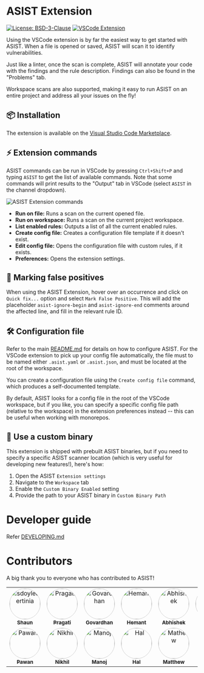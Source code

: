 # ASIST Extension

[![License: BSD-3-Clause](https://img.shields.io/badge/license-BSD--3--Clause-blue)](https://opensource.org/license/bsd-3-clause)
[![VSCode Extension](https://img.shields.io/badge/VSCode-Extension-blue.svg?logo=visual-studio-code)](https://code.visualstudio.com/docs/introvideos/extend)


Using the VSCode extension is by far the easiest way to get started with ASIST.
When a file is opened or saved, ASIST will scan it to identify vulnerabilities.

Just like a linter, once the scan is complete, ASIST will annotate your code with the findings and the rule description. Findings can also be found in the "Problems" tab.

Workspace scans are also supported, making it easy to run ASIST on an entire project and address all your issues on the fly!

## 📦 Installation

The extension is available on the [Visual Studio Code Marketplace](https://marketplace.visualstudio.com/items?itemName=financialforce.asist).

## ⚡ Extension commands

ASIST commands can be run in VSCode by pressing `Ctrl+Shift+P` and typing `ASIST` to get the list of available commands.
Note that some commands will print results to the "Output" tab in VSCode (select `ASIST` in the channel dropdown).

![ASIST Extension commands](https://raw.githubusercontent.com/certinia/asist/main/extension/image-1.png)

- **Run on file:** Runs a scan on the current opened file.
- **Run on workspace:** Runs a scan on the current project workspace.
- **List enabled rules:** Outputs a list of all the current enabled rules.
- **Create config file:** Creates a configuration file template if it doesn't exist.
- **Edit config file:** Opens the configuration file with custom rules, if it exists.
- **Preferences:** Opens the extension settings.

## 🔕 Marking false positives

When using the ASIST Extension, hover over an occurrence and click on `Quick fix...` option and select `Mark False Positive`.
This will add the placeholder `asist-ignore-begin` and `asist-ignore-end` comments around the affected line, and fill in the relevant rule ID.

## 🛠️ Configuration file

Refer to the main [README.md](https://github.com/certinia/asist) for details on how to configure ASIST.
For the VSCode extension to pick up your config file automatically, the file must to be named either `.asist.yaml` or `.asist.json`, and must be located at the root of the workspace.

You can create a configuration file using the `Create config file` command, which produces a self-documented template.

By default, ASIST looks for a config file in the root of the VSCode workspace, but if you like, you can specify a specific config file path (relative to the workspace) in the extension preferences instead -- this can be useful when working with monorepos.

## 👾 Use a custom binary

This extension is shipped with prebuilt ASIST binaries, but if you need to specify a specific ASIST scanner location (which is very useful for developing new features!), here's how:

1. Open the ASIST `Extension settings`
1. Navigate to the `Workspace` tab
2. Enable the `Custom Binary Enabled` setting
3. Provide the path to your ASIST binary in `Custom Binary Path`

# Developer guide

Refer [DEVELOPING.md](https://github.com/certinia/asist/blob/main/DEVELOPING.md)

# Contributors

A big thank you to everyone who has contributed to ASIST!

<table>
  <tr>
  <td align="center">
      <a href="https://github.com/sdoylecertinia">
        <img src="https://avatars.githubusercontent.com/sdoylecertinia" width="80" style="border-radius: 50%; border: 1px solid #ccc; object-fit: cover;" alt="sdoylecertinia"/><br />
        <sub><b>Shaun</b></sub>
      </a>
  </td>
  <td align="center">
      <a href="https://github.com/pjaincertinia2025">
        <img src="https://avatars.githubusercontent.com/pjaincertinia2025" width="80" style="border-radius: 50%; border: 1px solid #ccc; object-fit: cover;" alt="Pragati"/><br />
        <sub><b>Pragati</b></sub>
      </a>
    </td>
    <td align="center">
      <a href="https://github.com/gkumarcertinia">
        <img src="https://avatars.githubusercontent.com/gkumarcertinia" width="80" style="border-radius: 50%; border: 1px solid #ccc; object-fit: cover;" alt="Govardhan"/><br />
        <sub><b>Govardhan</b></sub>
      </a>
    </td>
  <td align="center">
      <a href="https://github.com/hdaulani">
        <img src="https://avatars.githubusercontent.com/hdaulani" width="80" style="border-radius: 50%; border: 1px solid #ccc; object-fit: cover;" alt="Hemant"/><br />
        <sub><b>Hemant</b></sub>
      </a>
    </td>
    <td align="center">
      <a href="https://github.com/adawercertinia">
        <img src="https://avatars.githubusercontent.com/adawercertinia" width="80" style="border-radius: 50%; border: 1px solid #ccc; object-fit: cover;" alt="Abhishek"/><br />
        <sub><b>Abhishek</b></sub>
      </a>
    </td>
  <td align="center">
      <a href="https://github.com/dsinghcertinia">
        <img src="https://avatars.githubusercontent.com/dsinghcertinia" width="80" style="border-radius: 50%; border: 1px solid #ccc; object-fit: cover;" alt="Dheeraj"/><br />
        <sub><b>Dheeraj</b></sub>
      </a>
    </td>
  <td align="center">
      <a href="https://github.com/ssonicertinia">
        <img src="https://avatars.githubusercontent.com/ssonicertinia" width="80" style="border-radius: 50%; border: 1px solid #ccc; object-fit: cover;" alt="Shivam"/><br />
        <sub><b>Shivam</b></sub>
      </a>
    </td>
    <td align="center">
      <a href="https://github.com/ajaincertinia">
        <img src="https://avatars.githubusercontent.com/ajaincertinia" width="80" style="border-radius: 50%; border: 1px solid #ccc; object-fit: cover;" alt="Anant"/><br />
        <sub><b>Anant</b></sub>
      </a>
    </td>
    <td align="center">
      <a href="https://github.com/sgulyanicertinia">
        <img src="https://avatars.githubusercontent.com/sgulyanicertinia" width="80" style="border-radius: 50%; border: 1px solid #ccc; object-fit: cover;" alt="Saijal"/><br />
        <sub><b>Saijal</b></sub>
      </a>
    </td>
  </tr>
  <tr>
  <td align="center">
      <a href="https://github.com/pswamicertinia">
        <img src="https://avatars.githubusercontent.com/pswamicertinia" width="80" style="border-radius: 50%; border: 1px solid #ccc; object-fit: cover;" alt="Pawan"/><br />
        <sub><b>Pawan</b></sub>
      </a>
    </td>
  <td align="center">
      <a href="https://github.com/nbhatiacertinia">
        <img src="https://avatars.githubusercontent.com/nbhatiacertinia" width="80" style="border-radius: 50%; border: 1px solid #ccc; object-fit: cover;" alt="Nikhil"/><br />
        <sub><b>Nikhil</b></sub>
      </a>
    </td>
    <td align="center">
      <a href="https://github.com/manojkumar2019">
        <img src="https://avatars.githubusercontent.com/manojkumar2019" width="80" style="border-radius: 50%; border: 1px solid #ccc; object-fit: cover;" alt="Manoj"/><br />
        <sub><b>Manoj</b></sub>
      </a>
    </td>
    <td align="center">
      <a href="https://github.com/B1naryVision">
        <img src="https://avatars.githubusercontent.com/B1naryVision" width="80" style="border-radius: 50%; border: 1px solid #ccc; object-fit: cover;" alt="Hal"/><br />
        <sub><b>Hal</b></sub>
      </a>
    </td>
    <td align="center">
      <a href="https://github.com/mamorriscertinia">
        <img src="https://avatars.githubusercontent.com/mamorriscertinia" width="80" style="border-radius: 50%; border: 1px solid #ccc; object-fit: cover;" alt="Mathew"/><br />
        <sub><b>Matthew</b></sub>
      </a>
    </td>
  </tr>
</table>
